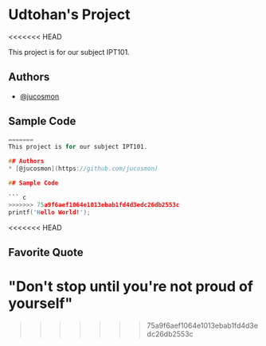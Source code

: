 # Udtohan's Project
<<<<<<< HEAD

This project is for our subject IPT101.

## Authors

- [@jucosmon](https://github.com/jucosmon)

## Sample Code

```c
=======
This project is for our subject IPT101. 

## Authors
* [@jucosmon](https://github.com/jucosmon)

## Sample Code

``` c
>>>>>>> 75a9f6aef1064e1013ebab1fd4d3edc26db2553c
printf('Hello World!');

```

<<<<<<< HEAD
## Favorite Quote

"Don't stop until you're not proud of yourself"
=======
>>>>>>> 75a9f6aef1064e1013ebab1fd4d3edc26db2553c
